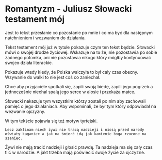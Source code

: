 # Romantyzm - Juliusz Słowacki testament mój

Jest to tekst przesłanie co pozostanie po mnie i co ma być dla następnym natchnieniem i wezwaniem do działania.

Tekst testament mój już w tytule pokazuje czym ten tekst będzie. Słowacki mówi o swojej drodze życiowej. Wskazuje na to że, nie pozostawia po sobie żadnego potomka, ani nie pozostawia nikogo który mógłby kontynuować swojeo działa literackie.

Pokazuje wtedy kiedy, że Polska walczyła to był cały czas obecny. Wzywanie do walki to nie jest coś co zaniechał.

Chce aby przyjaciele spotkali się, zapili swoją biedę, zapili jego pogrzeb a jednocześnie niechal spalą jego serce w alosie i przekaża matce.

Słowacki nakazuje tym wszystkim którzy zostali po nim aby zachowali pamięć o jego działaniach. Aby wspominali, że był tym który odpowiadał na wezwanie ojczyzny.

W tym tekście pojawia się też motyw tyrtejski.

    Lecz zaklinam niech żywi nie tracą nadzieji i niosą przed narody oświaty kaganiec a jak na śmierć idą jak kamienie boga rzucone na szaniec.

Żywi nie mają tracić nadzieji i głosić prawdę. Ta nadzieja ma się cały czas tlić w narodzie. A jakt trzeba mają poświecić swoje życie za ojczyzne.
